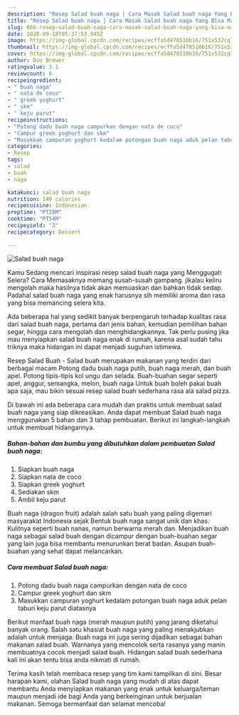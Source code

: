 ```yaml
---
description: "Resep Salad buah naga | Cara Masak Salad buah naga Yang Bisa Manjain Lidah"
title: "Resep Salad buah naga | Cara Masak Salad buah naga Yang Bisa Manjain Lidah"
slug: 666-resep-salad-buah-naga-cara-masak-salad-buah-naga-yang-bisa-manjain-lidah
date: 2020-09-18T05:37:53.945Z
image: https://img-global.cpcdn.com/recipes/ecffa5d478510b16/751x532cq70/salad-buah-naga-foto-resep-utama.jpg
thumbnail: https://img-global.cpcdn.com/recipes/ecffa5d478510b16/751x532cq70/salad-buah-naga-foto-resep-utama.jpg
cover: https://img-global.cpcdn.com/recipes/ecffa5d478510b16/751x532cq70/salad-buah-naga-foto-resep-utama.jpg
author: Don Brewer
ratingvalue: 3.1
reviewcount: 6
recipeingredient:
- " buah naga"
- " nata de coco"
- " greek yoghurt"
- " skm"
- " keju parut"
recipeinstructions:
- "Potong dadu buah naga campurkan dengan nata de coco"
- "Campur greek yoghurt dan skm"
- "Masukkan campuran yoghurt kedalam potongan buah naga aduk pelan taburi keju parut diatasnya"
categories:
- Resep
tags:
- salad
- buah
- naga

katakunci: salad buah naga 
nutrition: 149 calories
recipecuisine: Indonesian
preptime: "PT28M"
cooktime: "PT54M"
recipeyield: "3"
recipecategory: Dessert

---
```



![Salad buah naga](https://img-global.cpcdn.com/recipes/ecffa5d478510b16/751x532cq70/salad-buah-naga-foto-resep-utama.jpg)

Kamu Sedang mencari inspirasi resep salad buah naga yang Menggugah Selera? Cara Memasaknya memang susah-susah gampang. jikalau keliru mengolah maka hasilnya tidak akan memuaskan dan bahkan tidak sedap. Padahal salad buah naga yang enak harusnya sih memiliki aroma dan rasa yang bisa memancing selera kita.

Ada beberapa hal yang sedikit banyak berpengaruh terhadap kualitas rasa dari salad buah naga, pertama dari jenis bahan, kemudian pemilihan bahan segar, hingga cara mengolah dan menghidangkannya. Tak perlu pusing jika mau menyiapkan salad buah naga enak di rumah, karena asal sudah tahu triknya maka hidangan ini dapat menjadi suguhan istimewa.

Resep Salad Buah - Salad buah merupakan makanan yang terdiri dari berbagai macam Potong dadu buah naga putih, buah naga merah, dan buah apel. Potong tipis-tipis kol ungu dan selada. Buah-buahan segar seperti apel, anggur, semangka, melon, buah naga Untuk buah boleh pakai buah apa saja, mau bikin sesuai resep salad buah sederhana rasa ala salad pizza.


Di bawah ini ada beberapa cara mudah dan praktis untuk membuat salad buah naga yang siap dikreasikan. Anda dapat membuat Salad buah naga menggunakan 5 bahan dan 3 tahap pembuatan. Berikut ini langkah-langkah untuk membuat hidangannya.

<!--inarticleads1-->

##### Bahan-bahan dan bumbu yang dibutuhkan dalam pembuatan Salad buah naga:

1. Siapkan  buah naga
1. Siapkan  nata de coco
1. Siapkan  greek yoghurt
1. Sediakan  skm
1. Ambil  keju parut


Buah naga (dragon fruit) adalah salah satu buah yang paling digemari masyarakat Indonesia sejak Bentuk buah naga sangat unik dan khas. Kulitnya seperti buah nanas, namun berwarna merah dan. Menjadikan buah naga sebagai salad buah dengan dicampur dengan buah-buahan segar yang lain juga bisa membantu menurunkan berat badan. Asupan buah-buahan yang sehat dapat melancarkan. 

<!--inarticleads2-->

##### Cara membuat Salad buah naga:

1. Potong dadu buah naga campurkan dengan nata de coco
1. Campur greek yoghurt dan skm
1. Masukkan campuran yoghurt kedalam potongan buah naga aduk pelan taburi keju parut diatasnya


Berikut manfaat buah naga (merah maupun putih) yang jarang diketahui banyak orang. Salah satu khasiat buah naga yang paling menakjubkan adalah untuk menjaga. Buah naga ini juga sering dijadikan sebagai bahan makanan salad buah. Warnanya yang mencolok serta rasanya yang manin membuatnya cocok menjadi salad buah. Hidangan salad buah sederhana kali ini akan tentu bisa anda nikmati di rumah. 

Terima kasih telah membaca resep yang tim kami tampilkan di sini. Besar harapan kami, olahan Salad buah naga yang mudah di atas dapat membantu Anda menyiapkan makanan yang enak untuk keluarga/teman maupun menjadi ide bagi Anda yang berkeinginan untuk berjualan makanan. Semoga bermanfaat dan selamat mencoba!

